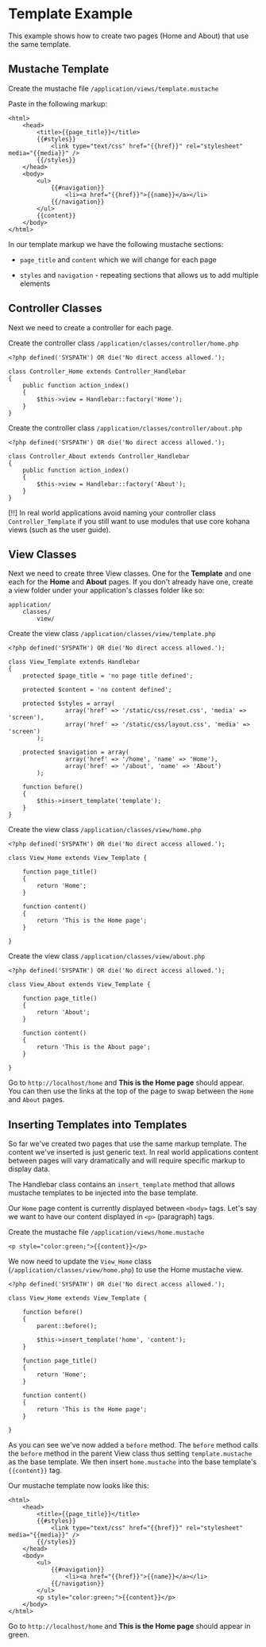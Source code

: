 # Template Example

This example shows how to create two pages (Home and About) that use the same template.

## Mustache Template

Create the mustache file `/application/views/template.mustache`

Paste in the following markup:

~~~
<html>
    <head>
        <title>{{page_title}}</title>
        {{#styles}}
            <link type="text/css" href="{{href}}" rel="stylesheet" media="{{media}}" />
        {{/styles}}        
    </head>
    <body>
        <ul>
            {{#navigation}}
                <li><a href="{{href}}">{{name}}</a></li>
            {{/navigation}}
        </ul>
        {{content}}
    </body>
</html>
~~~

In our template markup we have the following mustache sections:

-   `page_title` and `content` which we will change for each page

-   `styles` and `navigation` - repeating sections that allows us to add multiple elements


## Controller Classes

Next we need to create a controller for each page.

Create the controller class `/application/classes/controller/home.php`

~~~
<?php defined('SYSPATH') OR die('No direct access allowed.');
 
class Controller_Home extends Controller_Handlebar
{
    public function action_index()
    {
        $this->view = Handlebar::factory('Home');
    }
}
~~~

Create the controller class `/application/classes/controller/about.php`

~~~
<?php defined('SYSPATH') OR die('No direct access allowed.');
 
class Controller_About extends Controller_Handlebar
{
    public function action_index()
    {
        $this->view = Handlebar::factory('About');
    }
}
~~~

[!!] In real world applications avoid naming your controller class `Controller_Template` if you still want to use modules that use core kohana views (such as the user guide).

## View Classes

Next we need to create three View classes. One for the **Template** and one each for the **Home** and **About** pages.  If you don't already have one, create a view folder under your application's classes folder like so:

~~~
application/
    classes/
        view/
~~~

Create the view class `/application/classes/view/template.php`

~~~
<?php defined('SYSPATH') OR die('No direct access allowed.');

class View_Template extends Handlebar
{
	protected $page_title = 'no page title defined';
    
    protected $content = 'no content defined';

	protected $styles = array(
				array('href' => '/static/css/reset.css', 'media' => 'screen'),
				array('href' => '/static/css/layout.css', 'media' => 'screen')
		);

    protected $navigation = array(
				array('href' => '/home', 'name' => 'Home'),
				array('href' => '/about', 'name' => 'About')
		);

	function before()
	{
		$this->insert_template('template');
	}
}
~~~

Create the view class `/application/classes/view/home.php`

~~~
<?php defined('SYSPATH') OR die('No direct access allowed.');

class View_Home extends View_Template {

	function page_title()
	{
		return 'Home';
	}

	function content()
	{
		return 'This is the Home page';
	}

}
~~~

Create the view class `/application/classes/view/about.php`

~~~
<?php defined('SYSPATH') OR die('No direct access allowed.');

class View_About extends View_Template {

	function page_title()
	{
		return 'About';
	}

	function content()
	{
		return 'This is the About page';
	}

}
~~~

Go to `http://localhost/home` and **This is the Home page** should appear.  You can then use the links at the top of the page to swap between the `Home` and `About` pages.


## Inserting Templates into Templates

So far we've created two pages that use the same markup template.  The content we've inserted is just generic text.  In real world applications content between pages will vary dramatically and will require specific markup to display data.

The Handlebar class contains an `insert_template` method that allows mustache templates to be injected into the base template.

Our `Home` page content is currently displayed between `<body>` tags.  Let's say we want to have our content displayed in `<p>` (paragraph) tags.

Create the mustache file `/application/views/home.mustache`

~~~
<p style="color:green;">{{content}}</p>
~~~

We now need to update the `View_Home` class (`/application/classes/view/home.php`) to use the Home mustache view.

~~~
<?php defined('SYSPATH') OR die('No direct access allowed.');

class View_Home extends View_Template {

	function before()
	{
		parent::before();

		$this->insert_template('home', 'content');
	}    

	function page_title()
	{
		return 'Home';
	}

	function content()
	{
		return 'This is the Home page';
	}

}
~~~

As you can see we've now added a `before` method.  The `before` method calls the `before` method in the parent View class thus setting `template.mustache` as the base template.  We then insert `home.mustache` into the base template's `{{content}}` tag.

Our mustache template now looks like this:

~~~
<html>
    <head>
        <title>{{page_title}}</title>
        {{#styles}}
            <link type="text/css" href="{{href}}" rel="stylesheet" media="{{media}}" />
        {{/styles}}        
    </head>
    <body>
        <ul>
            {{#navigation}}
                <li><a href="{{href}}">{{name}}</a></li>
            {{/navigation}}
        </ul>
        <p style="color:green;">{{content}}</p>
    </body>
</html>
~~~

Go to `http://localhost/home` and **This is the Home page** should appear in green.